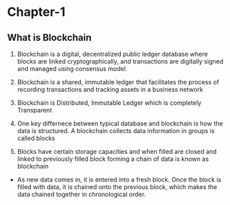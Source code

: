 # Chapter-1

## What is Blockchain
   1) Blockchain is a digital, decentralized public ledger database where blocks are linked
   cryptographically, and transactions are digitally signed and managed using
   consensus model.

   2) Blockchain is a shared, immutable ledger that facilitates the process of recording
   transactions and tracking assets in a business network

   3) Blockchain is Distributed, Immutable Ledger which is completely Transparent

   4) One key differnece between typical database and blockchain is how the data is structured. A blockchain collects data information in groups is called blocks 

   5) Blocks have certain storage capacities and when filled are closed and linked to previously filled block forming a chain of data is known as blockchain
    
   * As new data comes in, it is entered into a fresh block. Once the block is filled with data, it is chained onto the previous block, which makes the data chained together in chronological order.
   
        